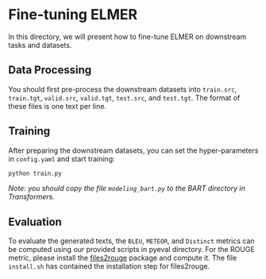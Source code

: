 
# Fine-tuning ELMER

In this directory, we will present how to fine-tune ELMER on downstream tasks and datasets.

## Data Processing

You should first pre-process the downstream datasets into `train.src`, `train.tgt`, `valid.src`, `valid.tgt`, `test.src`, and `test.tgt`. The format of these files is one text per line.


## Training

After preparing the downstream datasets, you can set the hyper-parameters in `config.yaml` and start training:

```python
python train.py
```

*Note: you should copy the file `modeling_bart.py` to the BART directory in Transformers.*

## Evaluation

To evaluate the generated texts, the `BLEU`, `METEOR`, and `Distinct` metrics can be computed using our provided scripts in pyeval directory. For the ROUGE metric, please install the [files2rouge](https://github.com/pltrdy/files2rouge) package and compute it. The file `install.sh` has contained the installation step for files2rouge.


